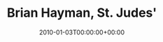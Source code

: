 ---
templateKey: event
guid: 08950fa3-6eab-11ea-99c5-002590d1d1b0
date: 2010-01-03T00:00:00+00:00
eventTime: '4-5pm'
title: "Brian Hayman, St. Judes'"
artist: Brian Hayman
city: Oakville
venue: St. Judes'
group: Tim Shia
guests: Chris Banks
---
